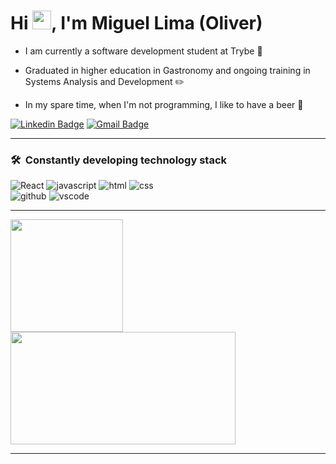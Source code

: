 <h1 align="left">Hi <img src="https://raw.githubusercontent.com/kaueMarques/kaueMarques/master/hi.gif" width="30px">, I'm Miguel Lima (Oliver)</h1>

- I am currently a software development student at Trybe :green_heart:

- Graduated in higher education in Gastronomy and ongoing training in Systems Analysis and Development :pencil2:

- In my spare time, when I'm not programming, I like to have a beer 🍺

 [![Linkedin Badge](https://img.shields.io/badge/-Miguel%20Lima-6633cc?style=flat-square&logo=Linkedin&logoColor=white&link=https://www.linkedin.com/in/adsmiguel/)](https://www.linkedin.com/in/adsmiguel/)
[![Gmail Badge](https://img.shields.io/badge/-miguellimaoliver97@gmail.com-6633cc?style=flat-square&logo=Gmail&logoColor=white&link=mailto:miguellimaoliver97@gmail.com)](mailto:miguellimaoliver97@gmail.com)


---

### 🛠 &nbsp;Constantly developing technology stack

![React](https://img.shields.io/badge/React-6633cc?style=for-the-badge&logo=react&logoColor=white)
![javascript](https://img.shields.io/badge/Javascript-6633cc?style=for-the-badge&logo=javascript&logoColor=white)
![html](https://img.shields.io/badge/Html-6633cc?style=for-the-badge&logo=HTML5&logoColor=white)
![css](https://img.shields.io/badge/CSS-6633cc?style=for-the-badge&logo=CSS3&logoColor=white)</br>
![github](https://img.shields.io/badge/Git-6633cc?style=for-the-badge&logo=GITHUB&logoColor=white)
![vscode](https://img.shields.io/badge/Vscode-6633cc?style=for-the-badge&logo=Visualstudiocode&logoColor=white)


 
---

 <div>
  <img height="180em" src="https://github-readme-stats.vercel.app/api?username=Miguel-Lima&show_icons=true&theme=dracula&include_all_commits=false&count_private=true"/>


  <img height="180em" width="360" src="https://github-readme-stats.vercel.app/api/top-langs/?username=Miguel-Lima&layout=compact&langs_count=7&theme=dracula"/>
</div>

---
